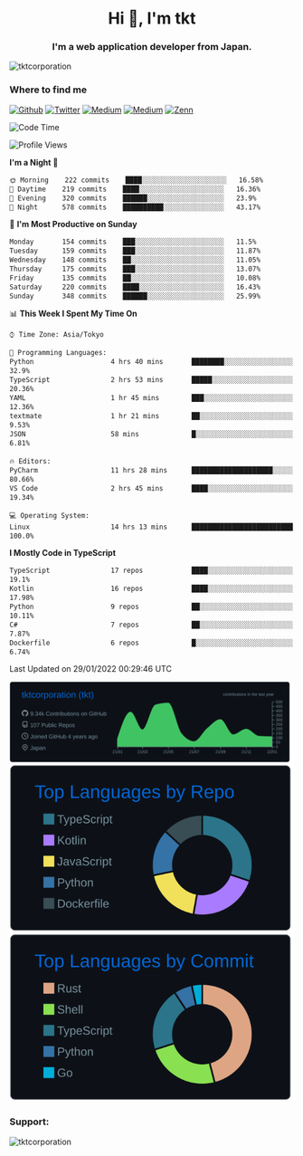<h1 align="center">Hi 👋, I'm tkt</h1>
<h3 align="center">I'm a web application developer from Japan.</h3>

<p align="left"> <img src="https://komarev.com/ghpvc/?username=tktcorporation&label=Profile%20views&color=0e75b6&style=flat" alt="tktcorporation" /> </p>

<h3>Where to find me</h3>
<p>
<a href="https://github.com/tktcorporation" target="_blank"><img alt="Github" src="https://img.shields.io/badge/GitHub-%2312100E.svg?&style=for-the-badge&logo=Github&logoColor=white" /></a>
<a href="https://twitter.com/tktcorporation" target="_blank"><img alt="Twitter" src="https://img.shields.io/badge/twitter-%231DA1F2.svg?&style=for-the-badge&logo=twitter&logoColor=white" /></a>
<a href="https://www.linkedin.com/in/tktcorporation" target="_blank"><img alt="Medium" src="https://img.shields.io/badge/linkdin-0a66c2.svg?&style=for-the-badge&logo=linkedin&logoColor=white" /></a>
<a href="https://qiita.com/tktcorporation" target="_blank"><img alt="Medium" src="https://img.shields.io/badge/qiita-55C500.svg?&style=for-the-badge&logo=qiita&logoColor=white" /></a>
<a href="https://zenn.dev/tktcorporation" target="_blank"><img alt="Zenn" src="https://img.shields.io/badge/Zenn-3EA8FF.svg?&style=for-the-badge&logo=Zenn&logoColor=white" /></a>
</p>
  
<!--START_SECTION:waka-->
![Code Time](http://img.shields.io/badge/Code%20Time-111%20hrs%2015%20mins-blue)

![Profile Views](http://img.shields.io/badge/Profile%20Views-1-blue)

**I'm a Night 🦉** 

```text
🌞 Morning    222 commits    ████░░░░░░░░░░░░░░░░░░░░░   16.58% 
🌆 Daytime    219 commits    ████░░░░░░░░░░░░░░░░░░░░░   16.36% 
🌃 Evening    320 commits    ██████░░░░░░░░░░░░░░░░░░░   23.9% 
🌙 Night      578 commits    ██████████░░░░░░░░░░░░░░░   43.17%

```
📅 **I'm Most Productive on Sunday** 

```text
Monday       154 commits    ███░░░░░░░░░░░░░░░░░░░░░░   11.5% 
Tuesday      159 commits    ███░░░░░░░░░░░░░░░░░░░░░░   11.87% 
Wednesday    148 commits    ██░░░░░░░░░░░░░░░░░░░░░░░   11.05% 
Thursday     175 commits    ███░░░░░░░░░░░░░░░░░░░░░░   13.07% 
Friday       135 commits    ██░░░░░░░░░░░░░░░░░░░░░░░   10.08% 
Saturday     220 commits    ████░░░░░░░░░░░░░░░░░░░░░   16.43% 
Sunday       348 commits    ██████░░░░░░░░░░░░░░░░░░░   25.99%

```


📊 **This Week I Spent My Time On** 

```text
⌚︎ Time Zone: Asia/Tokyo

💬 Programming Languages: 
Python                   4 hrs 40 mins       ████████░░░░░░░░░░░░░░░░░   32.9% 
TypeScript               2 hrs 53 mins       █████░░░░░░░░░░░░░░░░░░░░   20.36% 
YAML                     1 hr 45 mins        ███░░░░░░░░░░░░░░░░░░░░░░   12.36% 
textmate                 1 hr 21 mins        ██░░░░░░░░░░░░░░░░░░░░░░░   9.53% 
JSON                     58 mins             █░░░░░░░░░░░░░░░░░░░░░░░░   6.81%

🔥 Editors: 
PyCharm                  11 hrs 28 mins      ████████████████████░░░░░   80.66% 
VS Code                  2 hrs 45 mins       ████░░░░░░░░░░░░░░░░░░░░░   19.34%

💻 Operating System: 
Linux                    14 hrs 13 mins      █████████████████████████   100.0%

```

**I Mostly Code in TypeScript** 

```text
TypeScript               17 repos            ████░░░░░░░░░░░░░░░░░░░░░   19.1% 
Kotlin                   16 repos            ████░░░░░░░░░░░░░░░░░░░░░   17.98% 
Python                   9 repos             ██░░░░░░░░░░░░░░░░░░░░░░░   10.11% 
C#                       7 repos             ██░░░░░░░░░░░░░░░░░░░░░░░   7.87% 
Dockerfile               6 repos             █░░░░░░░░░░░░░░░░░░░░░░░░   6.74%

```



 Last Updated on 29/01/2022 00:29:46 UTC
<!--END_SECTION:waka-->

[![](https://raw.githubusercontent.com/tktcorporation/tktcorporation/master/profile-summary-card-output/github_dark/0-profile-details.svg)](https://github.com/vn7n24fzkq/github-profile-summary-cards)
[![](https://raw.githubusercontent.com/tktcorporation/tktcorporation/master/profile-summary-card-output/github_dark/1-repos-per-language.svg)](https://github.com/vn7n24fzkq/github-profile-summary-cards) [![](https://raw.githubusercontent.com/tktcorporation/tktcorporation/master/profile-summary-card-output/github_dark/2-most-commit-language.svg)](https://github.com/vn7n24fzkq/github-profile-summary-cards)

<h3 align="left">Support:</h3>
<p><a href="https://www.buymeacoffee.com/tktcorporation"> <img align="left" src="https://cdn.buymeacoffee.com/buttons/v2/default-yellow.png" height="50" width="210" alt="tktcorporation" /></a></p><br><br>
